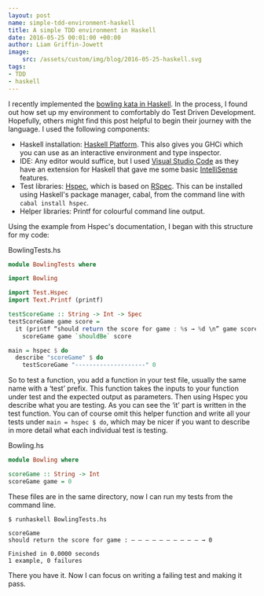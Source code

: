 ```yaml
---
layout: post
name: simple-tdd-environment-haskell
title: A simple TDD environment in Haskell
date: 2016-05-25 00:01:00 +00:00
author: Liam Griffin-Jowett
image:
    src: /assets/custom/img/blog/2016-05-25-haskell.svg
tags:
- TDD
- haskell
---
```


I recently implemented the [bowling kata in Haskell](https://github.com/Gryff/bowling-kata). In the process, I found out how set up my environment to comfortably do Test Driven Development. Hopefully, others might find this post helpful to begin their journey with the language. I used the following components:

- Haskell installation: [Haskell Platform](https://www.haskell.org/platform/). This also gives you GHCi which you can use as an interactive environment and type inspector.
- IDE: Any editor would suffice, but I used [Visual Studio Code](https://code.visualstudio.com/) as they have an extension for Haskell that gave me some basic [IntelliSense](https://msdn.microsoft.com/en-us/library/hcw1s69b.aspx) features.
- Test libraries: [Hspec](http://hspec.github.io/), which is based on [RSpec](http://rspec.info/). This can be installed using Haskell's package manager, cabal, from the command line with ```cabal install hspec```.
- Helper libraries: Printf for colourful command line output.

Using the example from Hspec's documentation, I began with this structure for my code:

BowlingTests.hs

```haskell
module BowlingTests where

import Bowling

import Test.Hspec
import Text.Printf (printf)

testScoreGame :: String -> Int -> Spec
testScoreGame game score =
  it (printf “should return the score for game : %s → %d \n” game score) $
    scoreGame game `shouldBe` score

main = hspec $ do
  describe "scoreGame" $ do 
    testScoreGame "--------------------" 0
```


So to test a function, you add a function in your test file, usually the same name with a ‘test’ prefix. This function takes the inputs to your function under test and the expected output as parameters. Then using Hspec you describe what you are testing. As you can see the ‘it’ part is written in the test function. You can of course omit this helper function and write all your tests under ```main = hspec $ do```, which may be nicer if you want to describe in more detail what each individual test is testing.

Bowling.hs

```haskell
module Bowling where

scoreGame :: String -> Int 
scoreGame game = 0
```


These files are in the same directory, now I can run my tests from the command line.

```
$ runhaskell BowlingTests.hs

scoreGame
should return the score for game : — — — — — — — — — — → 0

Finished in 0.0000 seconds
1 example, 0 failures
```

There you have it. Now I can focus on writing a failing test and making it pass.
